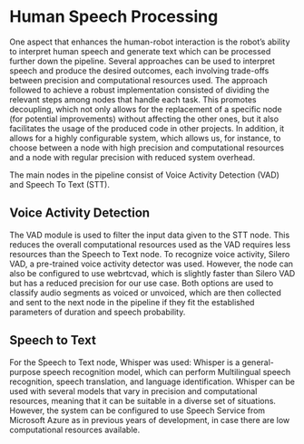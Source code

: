 # Human Speech Processing
One aspect that enhances the human-robot interaction is the robot’s ability to interpret human speech and generate text which can be processed further down the pipeline. Several approaches can be used to interpret speech and produce the desired outcomes, each involving trade-offs between precision and computational resources used. The approach followed to achieve a robust implementation consisted of dividing the relevant steps among nodes that handle each task. This promotes decoupling, which not only allows for the replacement of a specific node (for potential improvements) without affecting the other ones, but it also facilitates the usage of the produced code in other projects. In addition, it allows for a highly configurable system, which allows us, for instance, to choose between a node with high precision and computational resources and a node with regular precision with reduced system overhead.

The main nodes in the pipeline consist of Voice Activity Detection (VAD) and Speech To Text (STT). 

## **Voice Activity Detection**

The VAD module is used to filter the input data given to the STT node. This reduces the overall computational resources used as the VAD requires less resources than the Speech to Text node. To recognize voice activity, Silero VAD, a pre-trained voice activity detector was used. However, the node can also be configured to use webrtcvad, which is slightly faster than Silero VAD but has a reduced precision for our use case. Both options are used to classify audio segments as voiced or unvoiced, which are then collected and sent to the next node in the pipeline if they fit the established parameters of duration and speech probability. 


## **Speech to Text**

For the Speech to Text node, Whisper was used: Whisper is a general-purpose speech recognition model, which can perform Multilingual speech recognition, speech translation, and language identification. Whisper can be used with several models that vary in precision and computational resources, meaning that it can be suitable in a diverse set of situations. However, the system can be configured to use Speech Service from Microsoft Azure as in previous years of development, in case there are low computational resources available.
